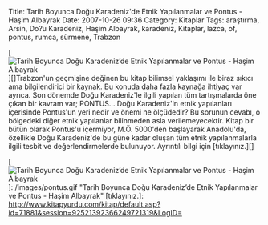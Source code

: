 Title: Tarih Boyunca Doğu Karadeniz&#039;de Etnik Yapılanmalar ve Pontus - Haşim Albayrak
Date: 2007-10-26 09:36
Category: Kitaplar
Tags: araştırma, Arsin, Do?u Karadeniz, Haşim Albayrak, karadeniz, Kitaplar, lazca, of, pontus, rumca, sürmene, Trabzon

[![Tarih Boyunca Doğu Karadeniz’de Etnik Yapılanmalar ve Pontus - Haşim Albayrak][]][]Trabzon'un geçmişine değinen bu kitap bilimsel yaklaşımı
ile biraz sıkıcı ama bilgilendirici bir kaynak. Bu konuda daha fazla
kaynağa ihtiyaç var ayrıca. Son dönemde Doğu Karadeniz'le ilgili yapılan
tüm tartışmalarda öne çıkan bir kavram var; PONTUS... Doğu Karadeniz'in
etnik yapılanları içerisinde Pontus'un yeri nedir ve önemi ne ölçüdedir?
Bu sorunun cevabı, o bölgedeki diğer etnik yapılanlar bilinmeden asla
verilemeyecektir. Kitap bir bütün olarak Pontus'u içermiyor, M.Ö.
5000'den başlayarak Anadolu'da, özellikle Doğu Karadeniz'de bu güne
kadar oluşan tüm etnik yapılanmalarla ilgili tesbit ve
değerlendirmelerde bulunuyor. Ayrıntılı bilgi için [tıklayınız.][]

  [Tarih Boyunca Doğu Karadeniz’de Etnik Yapılanmalar ve Pontus - Haşim   Albayrak]: /images/pontus.kucukresim.gif
  [![Tarih Boyunca Doğu Karadeniz’de Etnik Yapılanmalar ve Pontus -   Haşim Albayrak][]]: /images/pontus.gif
    "Tarih Boyunca Doğu Karadeniz’de Etnik Yapılanmalar ve Pontus - Haşim Albayrak"
  [tıklayınız.]: http://www.kitapyurdu.com/kitap/default.asp?id=71881&session=92521392366249721319&LogID=

